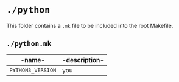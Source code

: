 # `./python`

This folder contains a `.mk` file to be included into the root Makefile.

## `./python.mk`


|-name-|-description-|
|-|-|
|`PYTHON3_VERSION`|you |